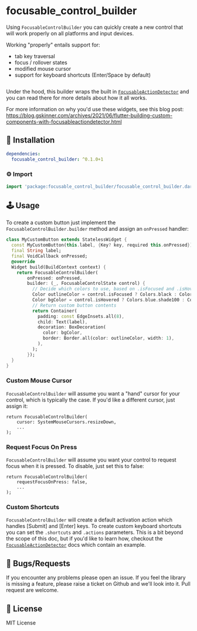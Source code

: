 # focusable_control_builder

Using `FocusableControlBuilder` you can quickly create a new control that will work properly on all platforms and input devices.

Working "properly" entails support for:
* tab key traversal
* focus / rollover states
* modified mouse cursor
* support for keyboard shortcuts (Enter/Space by default)

<img src="http://screens.gskinner.com/shawn/D1hhJ7d8vX.gif" alt="" />

Under the hood, this builder wraps the built in [`FocusableActionDetector`](https://api.flutter.dev/flutter/widgets/FocusableActionDetector-class.html) and you can read there for more details about how it all works.

For more information on why you'd use these widgets, see this blog post:
https://blog.gskinner.com/archives/2021/06/flutter-building-custom-components-with-focusableactiondetector.html

## 🔨 Installation
```yaml
dependencies:
  focusable_control_builder: ^0.1.0+1
```

### ⚙ Import

```dart
import 'package:focusable_control_builder/focusable_control_builder.dart';
```

## 🕹️ Usage

To create a custom button just implement the `FocusableControlBuilder.builder` method and assign an `onPressed` handler:
```dart
class MyCustomButton extends StatelessWidget {
  const MyCustomButton(this.label, {Key? key, required this.onPressed}) : super(key: key);
  final String label;
  final VoidCallback onPressed;
  @override
  Widget build(BuildContext context) {
    return FocusableControlBuilder(
        onPressed: onPressed,
        builder: (_, FocusableControlState control) {
          // Decide which colors to use, based on .isFocused and .isHovered
          Color outlineColor = control.isFocused ? Colors.black : Colors.transparent;
          Color bgColor = control.isHovered ? Colors.blue.shade100 : Colors.grey.shade200;
          // Return custom button contents
          return Container(
            padding: const EdgeInsets.all(8),
            child: Text(label),
            decoration: BoxDecoration(
              color: bgColor,
              border: Border.all(color: outlineColor, width: 1),
            ),
          );
        });
  }
}
```

### Custom Mouse Cursor

`FocusableControlBuilder` will assume you want a "hand" cursor for your control, which is typically the case. If you'd like a different cursor, just assign it:
```
return FocusableControlBuilder(
    cursor: SystemMouseCursors.resizeDown,
    ...
);
```

### Request Focus On Press

`FocusableControlBuilder` will assume you want your control to request focus when it is pressed. To disable, just set this to false:
```
return FocusableControlBuilder(
    requestFocusOnPress: false,
    ...
);
```

### Custom Shortcuts

`FocusableControlBuilder` will create a default activation action which handles [Submit] and [Enter] keys. To create custom keyboard shortcuts you can set the `.shortcuts` and `.actions` parameters. This is a bit beyond the scope of this doc, but if you'd like to learn how, checkout the [`FocusableActionDetector`](https://api.flutter.dev/flutter/widgets/FocusableActionDetector-class.html) docs which contain an example.

## 🐞 Bugs/Requests

If you encounter any problems please open an issue. If you feel the library is missing a feature, please raise a ticket on Github and we'll look into it. Pull request are welcome.

## 📃 License

MIT License


